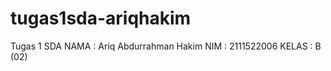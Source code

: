 # tugas1sda-ariqhakim
Tugas 1 SDA 
NAMA  : Ariq Abdurrahman Hakim
NIM   : 2111522006
KELAS : B (02)
